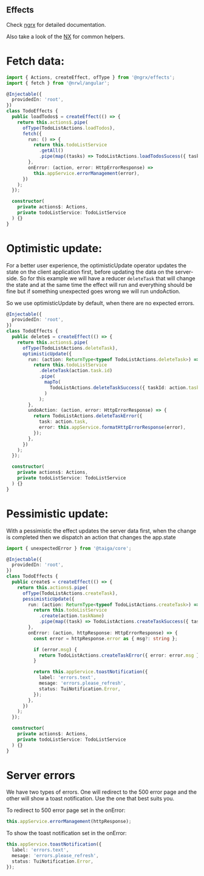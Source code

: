 ## Effects

Check [ngrx](https://ngrx.io/guide/effects) for detailed documentation.

Also take a look of the [NX](https://nx.dev/latest/angular/guides/misc-data-persistence) for common helpers.

# Fetch data:

```ts
import { Actions, createEffect, ofType } from '@ngrx/effects';
import { fetch } from '@nrwl/angular';

@Injectable({
  providedIn: 'root',
})
class TodoEffects {
  public loadTodos$ = createEffect(() => {
    return this.actions$.pipe(
      ofType(TodoListActions.loadTodos),
      fetch({
        run: () => {
          return this.todoListService
            .getAll()
            .pipe(map((tasks) => TodoListActions.loadTodosSucess({ tasks })));
        },
        onError: (action, error: HttpErrorResponse) =>
          this.appService.errorManagement(error),
      })
    );
  });

  constructor(
    private actions$: Actions,
    private todoListService: TodoListService
  ) {}
}
```

# Optimistic update:

For a better user experience, the optimisticUpdate operator updates the state on the client application first, before updating the data on the server-side. So for this example we will have a reducer `deleteTask` that will change the state and at the same time the effect will run and everything should be fine but if something unexpected goes wrong we will run undoAction.

So we use optimisticUpdate by default, when there are no expected errors.

```ts
@Injectable({
  providedIn: 'root',
})
class TodoEffects {
  public delete$ = createEffect(() => {
    return this.actions$.pipe(
      ofType(TodoListActions.deleteTask),
      optimisticUpdate({
        run: (action: ReturnType<typeof TodoListActions.deleteTask>) => {
          return this.todoListService
            .deleteTask(action.task.id)
            .pipe(
              mapTo(
                TodoListActions.deleteTaskSuccess({ taskId: action.task.id })
              )
            );
        },
        undoAction: (action, error: HttpErrorResponse) => {
          return TodoListActions.deleteTaskError({
            task: action.task,
            error: this.appService.formatHttpErrorResponse(error),
          });
        },
      })
    );
  });

  constructor(
    private actions$: Actions,
    private todoListService: TodoListService
  ) {}
}
```

# Pessimistic update:

With a pessimistic the effect updates the server data first, when the change is completed then we dispatch an action that changes the app.state

```ts
import { unexpectedError } from '@taiga/core';

@Injectable({
  providedIn: 'root',
})
class TodoEffects {
  public create$ = createEffect(() => {
    return this.actions$.pipe(
      ofType(TodoListActions.createTask),
      pessimisticUpdate({
        run: (action: ReturnType<typeof TodoListActions.createTask>) => {
          return this.todoListService
            .create(action.taskName)
            .pipe(map((task) => TodoListActions.createTaskSuccess({ task })));
        },
        onError: (action, httpResponse: HttpErrorResponse) => {
          const error = httpResponse.error as { msg?: string };

          if (error.msg) {
            return TodoListActions.createTaskError({ error: error.msg });
          }

          return this.appService.toastNotification({
            label: 'errors.text',
            mesage: 'errors.please_refresh',
            status: TuiNotification.Error,
          });
        },
      })
    );
  });

  constructor(
    private actions$: Actions,
    private todoListService: TodoListService
  ) {}
}
```

# Server errors

We have two types of errors. One will redirect to the 500 error page and the other will show a toast notification. Use the one that best suits you.

To redirect to 500 error page set in the onError:

```ts
this.appService.errorManagement(httpResponse);
```

To show the toast notification set in the onError:

```ts
this.appService.toastNotification({
  label: 'errors.text',
  mesage: 'errors.please_refresh',
  status: TuiNotification.Error,
});
```
